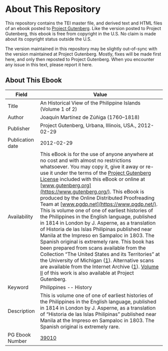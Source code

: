 # About This Repository

This repository contains the TEI master file, and derived text and HTML files of an ebook posted to [Project Gutenberg](https://www.gutenberg.org/). Like the version posted to Project Gutenberg, this ebook is free from copyright in the U.S. No claim is made about its copyright status outside the U.S.

The version maintained in this repository may be slightly out-of-sync with the version maintained at Project Gutenberg. Mostly, fixes will be made first here, and only then reposted to Project Gutenberg. When you encounter any issue in this text, please report it here.

## About This Ebook

| Field | Value |
| ----- | ----- |
| Title | An Historical View of the Philippine Islands (Volume 1 of 2) |
| Author | Joaquín Martínez de Zúñiga (1760–1818) |
| Publisher | Project Gutenberg, Urbana, Illinois, USA., 2012-02-29 |
| Publication date | 2012-02-29 |
| Availability | This eBook is for the use of anyone anywhere at no cost and with almost no restrictions whatsoever. You may copy it, give it away or re-use it under the terms of the [Project Gutenberg License](https://www.gutenberg.org/license) included with this eBook or online at [www.gutenberg.org](https://www.gutenberg.org/). This eBook is produced by the Online Distributed Proofreading Team at [www.pgdp.net](https://www.pgdp.net/). This is volume one of one of earliest histories of the Philippines in the English language, published in 1814 in London by J. Asperne, as a translation of Historia de las Islas Philipinas published near Manila at the Impreso en Sampaloc in 1803. The Spanish original is extremely rare. This book has been prepared from scans available from the Collection “The United States and its Territories” at the University of Michigan ([1](http://name.umdl.umich.edu/AFJ2216.0001.001)). Alternative scans are available from the Internet Archive ([1](https://www.archive.org/details/anhistoricalvie02mavegoog)). [Volume II](https://www.gutenberg.org/ebooks/39027) of this work is also available at Project Gutenberg. |
| Keyword | Philippines -- History |
| Description | This is volume one of one of earliest histories of the Philippines in the English language, published in 1814 in London by J. Asperne, as a translation of “Historia de las Islas Philipinas” published near Manila at the Impreso en Sampaloc in 1803. The Spanish original is extremely rare. |
| PG Ebook Number | [39010](https://www.gutenberg.org/ebooks/39010) |
